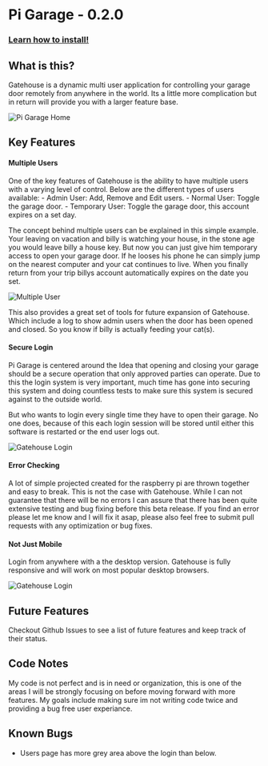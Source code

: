 
# Pi Garage - 0.2.0
### [Learn how to install!](https://github.com/chrisburgin95/Gatehouse/wiki/Installation)
## What is this?
Gatehouse is a dynamic multi user application for controlling your garage door
remotely from anywhere in the world. Its a little more complication but in
return will provide you with a larger feature base.

![Pi Garage Home](http://i.imgur.com/pPlYeCJ.png)


## Key Features
#### Multiple Users
One of the key features of Gatehouse is the ability to have multiple users with
a varying level of control. Below are the different types of users available:
    - Admin User: Add, Remove and Edit users.
    - Normal User: Toggle the garage door.
    - Temporary User: Toggle the garage door, this account expires on a set day.

The concept behind multiple users can be explained in this simple example.
    Your leaving on vacation and billy is watching your house, in the stone
    age you would leave billy a house key. But now you can just give him
    temporary access to open your garage door. If he looses his phone he can
    simply jump on the nearest computer and your cat continues to live. When
    you finally return from your trip billys account automatically expires on
    the date you set.

![Multiple User](http://i.imgur.com/7A8q6fe.png)

This also provides a great set of tools for future expansion of Gatehouse. Which
include a log to show admin users when the door has been opened and closed. So
you know if billy is actually feeding your cat(s).

#### Secure Login
Pi Garage is centered around the Idea that opening and closing your garage should be a secure operation that only approved parties can operate. Due to this the login system is very important, much time has gone into securing this system and doing countless tests to make sure this system is secured against to the outside world.

But who wants to login every single time they have to open their garage. No one does, because of this each login session will be stored until either this software is restarted or the end user logs out.

![Gatehouse Login](http://i.imgur.com/aTWWiCG.png)

#### Error Checking
A lot of simple projected created for the raspberry pi are thrown together and
easy to break. This is not the case with Gatehouse. While I can not guarantee
that there will be no errors I can assure that there has been quite extensive
testing and bug fixing before this beta release. If you find an error please
let me know and I will fix it asap, please also feel free to submit pull
requests with any optimization or bug fixes.


#### Not Just Mobile
Login from anywhere with a the desktop version. Gatehouse is fully responsive and will work on most popular desktop browsers.

![Gatehouse Login](http://i.imgur.com/QJdQLeQ.png)



## Future Features
Checkout Github Issues to see a list of future features and keep track of their status.



## Code Notes
My code is not perfect and is in need or organization, this is one of the areas
I will be strongly focusing on before moving forward with more features. My
goals include making sure im not writing code twice and providing a bug free
user experiance.

## Known Bugs
- Users page has more grey area above the login than below.
